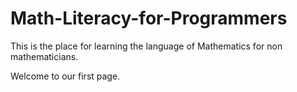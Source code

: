# Math-Literacy-for-Programmers
This is the place for learning the language of Mathematics for non mathematicians.

Welcome to our first page.

